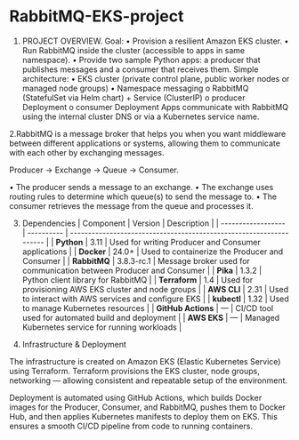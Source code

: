 # RabbitMQ-EKS-project
1.	PROJECT OVERVIEW.
Goal:
•	Provision a resilient Amazon EKS cluster.
•	Run RabbitMQ inside the cluster (accessible to apps in same namespace).
•	Provide two sample Python apps: a producer that publishes messages and a consumer that receives them.
Simple architecture:
•	EKS cluster (private control plane, public worker nodes or managed node groups)
•	Namespace messaging
o	RabbitMQ (StatefulSet via Helm chart) + Service (ClusterIP)
o	producer Deployment
o	consumer Deployment
Apps communicate with RabbitMQ using the internal cluster DNS or via a Kubernetes service name.

2.RabbitMQ is a message broker that helps you when you want middleware between different applications or systems, allowing them to communicate with each other by exchanging messages.

Producer → Exchange → Queue → Consumer.


• The producer sends a message to an exchange.
• The exchange uses routing rules to determine which queue(s) to send the message to.
• The consumer retrieves the message from the queue and processes it.

3. Dependencies
| Component          | Version    | Description                                                         |
| ------------------ | ---------- | ------------------------------------------------------------------- |
| **Python**         | 3.11       | Used for writing Producer and Consumer applications                 |
| **Docker**         | 24.0+      | Used to containerize the Producer and Consumer                      |
| **RabbitMQ**       | 3.8.3-rc.1 | Message broker used for communication between Producer and Consumer |
| **Pika**           | 1.3.2      | Python client library for RabbitMQ                                  |
| **Terraform**      | 1.4        | Used for provisioning AWS EKS cluster and node groups               |
| **AWS CLI**        | 2.31       | Used to interact with AWS services and configure EKS                |
| **kubectl**        | 1.32       | Used to manage Kubernetes resources                                 |
| **GitHub Actions** | —          | CI/CD tool used for automated build and deployment                  |
| **AWS EKS**        | —          | Managed Kubernetes service for running workloads                    |

4. Infrastructure & Deployment

The infrastructure is created on Amazon EKS (Elastic Kubernetes Service) using Terraform. Terraform provisions the EKS cluster, node groups, networking — allowing consistent and repeatable setup of the environment.

Deployment is automated using GitHub Actions, which builds Docker images for the Producer, Consumer, and RabbitMQ, pushes them to Docker Hub, and then applies Kubernetes manifests to deploy them on EKS. This ensures a smooth CI/CD pipeline from code to running containers.
